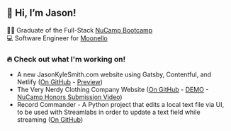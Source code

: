## 👋 Hi, I’m Jason!  
👨‍🎓 Graduate of the Full-Stack [NuCamp Bootcamp](https://nucamp.co)  
💻 Software Engineer for [Moonello](https://moonello.com)  

### 🔥 Check out what I'm working on!  
* A new JasonKyleSmith.com website using Gatsby, Contentful, and Netlify ([On GitHub](https://github.com/jasonkylesmith/jasonkylesmith.com) - [Preview](http://preview.jasonkylesmith.com))
* The Very Nerdy Clothing Company Website ([On GitHub](https://github.com/jasonkylesmith/verynerdy-product-website-v2) - [DEMO](https://jasonkylesmith.github.io/verynerdy-product-website-v2/) - [NuCamp Honors Submission Video](https://youtu.be/C9fxidJQpSw))
* Record Commander - A Python project that edits a local text file via UI, to be used with Streamlabs in order to update a text field while streaming ([On GitHub](https://github.com/jasonkylesmith/RecordCommander))

<!---
jasonkylesmith/jasonkylesmith is a ✨ special ✨ repository because its `README.md` (this file) appears on your GitHub profile.
You can click the Preview link to take a look at your changes.
--->
